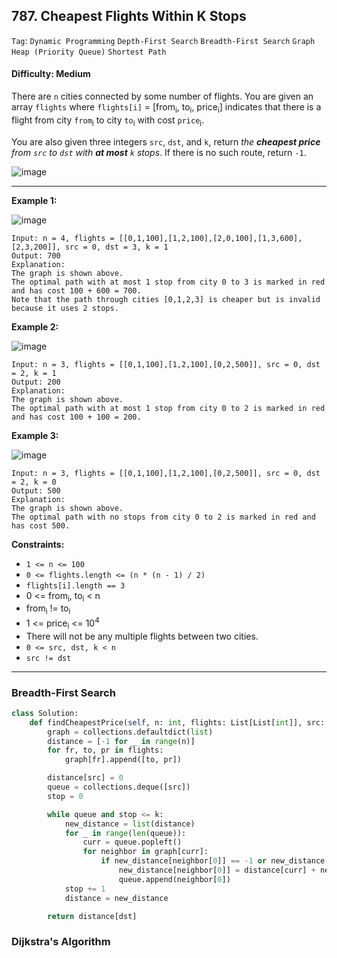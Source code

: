 ## 787. Cheapest Flights Within K Stops

```Tag```: ```Dynamic Programming``` ```Depth-First Search``` ```Breadth-First Search``` ```Graph``` ```Heap (Priority Queue)``` ```Shortest Path```

#### Difficulty: Medium

There are ```n``` cities connected by some number of flights. You are given an array ```flights``` where ```flights[i]``` = [from<sub>i</sub>, to<sub>i</sub>, price<sub>i</sub>] indicates that there is a flight from city ```from```<sub>i</sub> to city ```to```<sub>i</sub> with cost ```price```<sub>i</sub>.

You are also given three integers ```src```, ```dst```, and ```k```, return _the __cheapest price__ from ```src``` to ```dst``` with __at most__ ```k``` stops_. If there is no such route, return ```-1```.

![image](https://user-images.githubusercontent.com/35042430/214763952-16f232e6-8511-4547-8842-8b12e3f17424.png)

---

__Example 1:__

![image](https://assets.leetcode.com/uploads/2022/03/18/cheapest-flights-within-k-stops-3drawio.png)
```
Input: n = 4, flights = [[0,1,100],[1,2,100],[2,0,100],[1,3,600],[2,3,200]], src = 0, dst = 3, k = 1
Output: 700
Explanation:
The graph is shown above.
The optimal path with at most 1 stop from city 0 to 3 is marked in red and has cost 100 + 600 = 700.
Note that the path through cities [0,1,2,3] is cheaper but is invalid because it uses 2 stops.
```

__Example 2:__

![image](https://assets.leetcode.com/uploads/2022/03/18/cheapest-flights-within-k-stops-1drawio.png)
```
Input: n = 3, flights = [[0,1,100],[1,2,100],[0,2,500]], src = 0, dst = 2, k = 1
Output: 200
Explanation:
The graph is shown above.
The optimal path with at most 1 stop from city 0 to 2 is marked in red and has cost 100 + 100 = 200.
```

__Example 3:__

![image](https://assets.leetcode.com/uploads/2022/03/18/cheapest-flights-within-k-stops-2drawio.png)
```
Input: n = 3, flights = [[0,1,100],[1,2,100],[0,2,500]], src = 0, dst = 2, k = 0
Output: 500
Explanation:
The graph is shown above.
The optimal path with no stops from city 0 to 2 is marked in red and has cost 500.
```

__Constraints:__

- ```1 <= n <= 100```
- ```0 <= flights.length <= (n * (n - 1) / 2)```
- ```flights[i].length == 3```
- 0 <= from<sub>i</sub>, to<sub>i</sub> < n
- from<sub>i</sub> != to<sub>i</sub>
- 1 <= price<sub>i</sub> <= 10<sup>4</sup>
- There will not be any multiple flights between two cities.
- ```0 <= src, dst, k < n```
- ```src != dst```

---

### Breadth-First Search

```Python
class Solution:
    def findCheapestPrice(self, n: int, flights: List[List[int]], src: int, dst: int, k: int) -> int:
        graph = collections.defaultdict(list)
        distance = [-1 for _ in range(n)]
        for fr, to, pr in flights:
            graph[fr].append([to, pr])

        distance[src] = 0
        queue = collections.deque([src])
        stop = 0

        while queue and stop <= k:
            new_distance = list(distance)
            for _ in range(len(queue)):
                curr = queue.popleft()
                for neighbor in graph[curr]:
                    if new_distance[neighbor[0]] == -1 or new_distance[neighbor[0]] > distance[curr] + neighbor[1]:
                        new_distance[neighbor[0]] = distance[curr] + neighbor[1]
                        queue.append(neighbor[0])
            stop += 1
            distance = new_distance

        return distance[dst]
```

### Dijkstra's Algorithm

```Python

```

